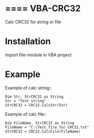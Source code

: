 ====
VBA-CRC32
====

Calc CRC32 for string or file

Installation
============

Import file-module in VBA project

Example
============

Example of calc string::

    Dim Str, StrCRC32 as String
    Str = "Test string"
    StrCRC32 = CRC32.CalcStr(Str)

Example of calc file::

    Dim FileName, StrCRC32 as String
    FileName = "C:\Test_file_for_CRC32.txt"
    StrCRC32 = CRC32.CalcFile(FileName)
